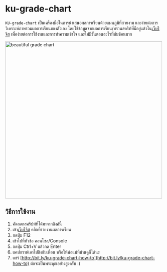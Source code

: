 ku-grade-chart
================================

`KU-grade-chart` เป็นเครื่องมือในการนำเสนอผลการเรียนด้วยแผนภูมิที่สวยงาม และง่ายต่อการวิเคราะห์ภาพรวมผลการเรียนของตัวเอง โดยใช้ข้อมูลจากผลการเรียน/ทรานสคริท์ที่มีอยู่แล้วใน[เว็บรีจิส](https://stdregis.ku.ac.th) เพื่อง่ายต่อการใช้งานและการทำความเข้าใจ และไม่มีขั้นตอนอะไรที่ซับซ้อนมาก

<img src="http://bit.ly/screenshot-ku-grade-chart" alt="beautiful grade chart" width="500"/>

## วิธีการใช้งาน
1. คัดลอกสคริปท์ที่ได้มาจาก[ลิงค์นี้](http://bit.ly/ku-grade-chart-script)
2. เข้า[เว็บรีจิส](stdregis.ku.ac.th) คลิกที่รายงานผลการเรียน
3. กดปุ่ม F12
4. เข้าไปที่หัวข้อ คอนโซล/Console
5. กดปุ่ม Ctrl+V แล้วกด Enter
6. แคปกราฟเอาไปขิงกับเพื่อน หรือให้พ่อแม่ที่บ้านดูก็ได้นะ
7. แชร์ [http://bit.ly/ku-grade-chart-how-to](http://bit.ly/ku-grade-chart-how-to) ต่อจะเป็นพระคุณอย่างสูงครับ :)
